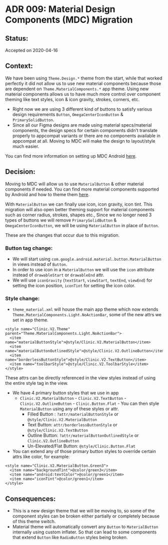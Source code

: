 # ADR 009: Material Design Components (MDC) Migration
## Status:
Accepted on 2020-04-16

## Context:
We have been using `Theme.Design.*` theme from the start, while that worked perfectly it did not allow us to use new material components because those are dependent on `Theme.MaterialComponents.*` app theme. Using new material components allows us to have much more control over component theming like text styles, icon & icon gravity, strokes, corners, etc.

- Right now we are using 3 different kind of buttons to satisfy various design requirements `Button`, `OmegaCenterIconButton` & `PrimarySolidButton`.
- Since all our Figma designs are made using material specs/material components, the design specs for certain components didn’t translate properly to appcompat variants or there are no components available in appcompat at all. Moving to MDC will make the design to layout/style much easier.

You can find more information on setting up MDC Android [here](https://material.io/develop/android/docs/getting-started/).

## Decision:
Moving to MDC will allow us to use `MaterialButton` & other material components if needed. You can find more material components supported by Android and how to theme them [here](https://material.io/components).

With `MaterialButton` we can finally use icon, icon gravity, icon tint. This migration will also open better theming support for material components such as corner radius, strokes, shapes etc., Since we no longer need 3 types of buttons we will remove
`PrimarySolidButton` & `OmegaCenterIconButton`, we will be using `MaterialButton` in place of `Button`.

These are the changes that occur due to this migration.

### Button tag change:
- We will start using `com.google.android.material.button.MaterialButton` in views instead of `Button`.
- In order to use icon in a `MaterialButton` we will use the `icon` attribute instead of `drawableStart` or `drawableEnd` attr.
- We will use `iconGravity` (`textStart`, `viewStart`, `textEnd`, `viewEnd`) for setting the icon position, `iconTint` for setting the icon color.

### Style change:
- `theme_material.xml` will house the main app theme which now extends `Theme.MaterialComponents.Light.NoActionBar`, some of the new attrs we set in app theme.
```
<style name="Clinic.V2.Theme" parent="Theme.MaterialComponents.Light.NoActionBar">
  <item name="materialButtonStyle">@style/Clinic.V2.MaterialButton</item>
  <item name="materialButtonOutlinedStyle">@style/Clinic.V2.OutlineButton</item>
  <item name="borderlessButtonStyle">@style/Clinic.V2.TextButton</item>
  <item name="toolbarStyle">@style/Clinic.V2.ToolbarStyle</item>
</style>
```
These attrs can be directly referenced in the view styles instead of using the entire style tag in the view.
- We have 4 primary button styles that we use in app
	 - `Clinic.V2.MaterialButton`
	  - `Clinic.V2.TextButton`
	  - `Clinic.V2.OutlineButton`
	  - `Clinic.Button.Flat`
	  - You can then style `MaterialButton` using any of these styles or attr.
		- Filled Button : `?attr/materialButtonStyle` or `@style/Clinic.V2.MaterialButton`
		- Text Button: `attr/borderlessButtonStyle` or `@style/Clinic.V2.TextButton`
		- Outline Button: `?attr/materialButtonOutlinedStyle` or `Clinic.V2.OutlineButton`
		- Un-Elevated/Flat Button: `@style/Clinic.Button.Flat`
- You can extend any of those primary button styles to override certain attrs like color, for example:
```
<style name="Clinic.V2.MaterialButton.Green3">
  <item name="backgroundTint">@color/green3</item>
  <item name="android:textColor">@color/green1</item>
  <item name="iconTint">@color/green1</item>
</style>
```

## Consequences:
- This is a new design theme that we will be moving to, so some of the component styles can be broken either partially or completely because of this theme switch.
- Material theme will automatically convert any `Button` to `MaterialButton` internally using custom inflater. So that can lead to some components that extend `Button` like `RadioButton` styles being broken.